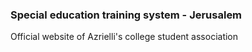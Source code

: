 ### Special education training system - Jerusalem
Official website of Azrielli's college student association
